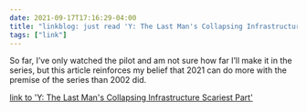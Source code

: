 ```yaml
---
date: 2021-09-17T17:16:29-04:00
title: "linkblog: just read 'Y: The Last Man's Collapsing Infrastructure Scariest Part'"
tags: ["link"]
---
```

So far, I’ve only watched the pilot and am not sure how far I’ll make it in the series, but this article reinforces my belief that 2021 can do more with the premise of the series than 2002 did.
 
[link to 'Y: The Last Man's Collapsing Infrastructure Scariest Part'](https://gizmodo.com/y-the-last-mans-collapsing-infrastructure-is-the-scari-1847697051)
